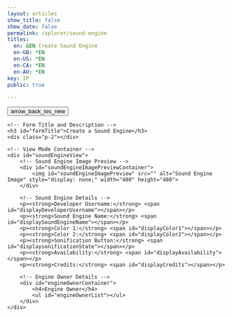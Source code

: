 ```yaml
---
layout: articles
show_title: false
show_date: false
permalink: /xplorer/sound-engine
titles:
  en: &EN Create Sound Engine
  en-GB: *EN
  en-US: *EN
  en-CA: *EN
  en-AU: *EN
key: IP
public: true

---
```


<!-- Sound Engine Form Container -->
<div class="form-container">
    <!-- Back Button -->
    <div class="button-container">
        <div class="back-button-container">
            <a href="/voyage" title="Back to Voyage">
                <button id="backButton" class="btn button--outline-primary button--circle">
                    <span class="material-symbols-outlined">arrow_back_ios_new</span>
                </button>
            </a>
        </div>
    </div>

    <!-- Form Title and Description -->
    <h3 id="formTitle">Create a Sound Engine</h3>
    <div class="p-2"></div>

    <!-- View Mode Container -->
    <div id="soundEngineView">
        <!-- Sound Engine Image Preview -->
        <div id="soundEngineImagePreviewContainer">
            <img id="soundEngineImagePreview" src="" alt="Sound Engine Image" style="display: none;" width="480" height="480">
        </div>

        <!-- Sound Engine Details -->
        <p><strong>Developer Username:</strong> <span id="displayDeveloperUsername"></span></p>
        <p><strong>Sound Engine Name:</strong> <span id="displaySoundEngineName"></span></p>
        <p><strong>Color 1:</strong> <span id="displayColor1"></span></p>
        <p><strong>Color 2:</strong> <span id="displayColor2"></span></p>
        <p><strong>Sonification Button:</strong> <span id="displaysonificationState"></span></p>
        <p><strong>Availability:</strong> <span id="displayAvailability"></span></p>
        <p><strong>Credits:</strong> <span id="displayCredits"></span></p>

        <!-- Engine Owner Details -->
        <div id="engineOwnerContainer">
            <h4>Engine Owner</h4>
            <ul id="engineOwnerList"></ul>
        </div>
    </div>
</div>
<div id="toastContainer" class="toast-container"></div>

<script>
document.addEventListener('DOMContentLoaded', function() {
    const userId = localStorage.getItem('userId'); 
    const urlParams = new URLSearchParams(window.location.search);
    const engineId = urlParams.get('engineId'); // Retrieve engineId from the URL

    const formTitle = document.getElementById('formTitle');
    const soundEngineView = document.getElementById('soundEngineView');
    const soundEngineImagePreview = document.getElementById('soundEngineImagePreview');
    const engineOwnerList = document.getElementById('engineOwnerList');

    // Check if engineId is present in the URL
    if (engineId) {
        formTitle.innerText = 'Sound Engine Details';
        loadSoundEngineDetails(engineId);
    } else {
        showToast('Sound Engine ID not provided in the URL.', 'error');
    }

function loadSoundEngineDetails(soundEngineId) {
    const userId = localStorage.getItem('userId'); // Retrieve the logged-in user's ID

    fetch(`http://media.maar.world:3001/api/soundEngines/${soundEngineId}`)
        .then(response => {
            console.log('Response status:', response.status);
            return response.json();
        })
        .then(data => {
            console.log('Received data:', data);

            if (data.success && data.soundEngine) {
                const soundEngine = data.soundEngine;
                console.log('Sound engine data is available:', soundEngine);

                // Check if the sound engine is public or if the current user is the owner
                if (soundEngine.isPublic || soundEngine.ownerId === userId) {
                    populateViewMode(soundEngine);
                    showOwnerDetails(soundEngine.ownerDetails);
                } else {
                    console.log('Sound engine is not public and user is not the owner. Redirecting to /voyage.');
                    showToast('This sound engine is private.', 'error');
                    setTimeout(() => {
                        window.location.href = '/voyage';
                    }, 2000);
                }
            } else {
                console.log('Failed to load sound engine details.');
                showToast(data.message || 'Failed to load sound engine details.', 'error');
                setTimeout(() => {
                    window.location.href = '/voyage';
                }, 2000);
            }
        })
        .catch(error => {
            console.error('Error loading sound engine details:', error);
            showToast('An error occurred while loading sound engine details.', 'error');
            setTimeout(() => {
                window.location.href = '/voyage';
            }, 2000);
        });
}


    function populateViewMode(soundEngine) {
        document.getElementById('displayDeveloperUsername').innerText = soundEngine.developerUsername;
        document.getElementById('displaySoundEngineName').innerText = soundEngine.soundEngineName;
        document.getElementById('displayColor1').innerText = soundEngine.color1;
        document.getElementById('displayColor2').innerText = soundEngine.color2;
        document.getElementById('displaysonificationState').innerText = soundEngine.sonificationState ? 'Enabled' : 'Disabled';
        document.getElementById('displayAvailability').innerText = soundEngine.isPublic ? 'Public' : 'Private';
        document.getElementById('displayCredits').innerText = soundEngine.credits || 'No credits provided';

        if (soundEngine.soundEngineImage) {
            soundEngineImagePreview.src = `https://media.maar.world${encodeURI(soundEngine.soundEngineImage)}`;
            soundEngineImagePreview.style.display = 'block';
        } else {
            soundEngineImagePreview.style.display = 'none';
        }
    }

    function showOwnerDetails(ownerDetails) {
        if (ownerDetails) {
            engineOwnerList.innerHTML = `
                <li class="user-list-item">
                    <div class="user-profile-pic">
                        <img src="https://media.maar.world${ownerDetails.profileImage || '/default_profile.png'}" alt="${ownerDetails.username}">
                    </div>
                    <div class="user-details">
                        <div class="user-display-name">${ownerDetails.displayName || 'Unknown'}</div>
                        <div class="user-username">
                            <a href="/xplorer/?username=${ownerDetails.username}" target="_self">@${ownerDetails.username || 'Unknown'}</a>
                        </div>
                    </div>
                </li>`;
        } else {
            engineOwnerList.innerHTML = '<li>No owner details available.</li>';
        }
    }

    // Toast function for showing messages
function showToast(message, type = 'success') {
    const toastContainer = document.getElementById('toastContainer');
    if (!toastContainer) {
        console.error('Toast container element not found');
        return; // Exit the function if the toast container is missing
    }

    const toast = document.createElement('div');
    const toastId = `toast_${Date.now()}`;
    toast.classList.add('toast');
    toast.setAttribute('id', toastId);
    if (type === 'success') {
        toast.classList.add('success');
    } else if (type === 'error') {
        toast.classList.add('error');
    }
    toast.textContent = message;
    toastContainer.appendChild(toast);

    setTimeout(() => {
        toast.classList.add('show');
    }, 100);

    setTimeout(() => {
        toast.classList.remove('show');
        setTimeout(() => {
            const toastElem = document.getElementById(toastId);
            if (toastElem) {
                toastElem.remove();
            }
        }, 500);
    }, 3000);
}

});
</script>
